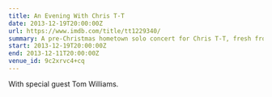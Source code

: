 ```yaml
---
title: An Evening With Chris T-T
date: 2013-12-19T20:00:00Z
url: https://www.imdb.com/title/tt1229340/
summary: A pre-Christmas hometown solo concert for Chris T-T, fresh from his huge UK tour. An intimate all seated, fully unplugged show, taking place in Clearleft’s beautiful new auditorium.
start: 2013-12-19T20:00:00Z
end: 2013-12-11T20:00:00Z
venue_id: 9c2xrvc4+cq
---
```

With special guest Tom Williams.
